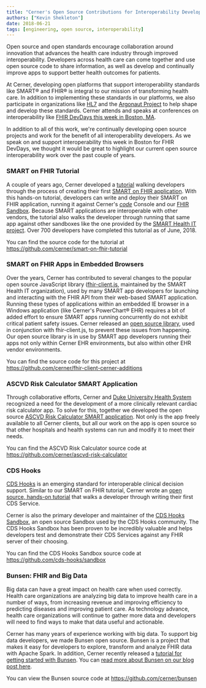 ```yaml
---
title: "Cerner's Open Source Contributions for Interoperability Developers"
authors: ["Kevin Shekleton"]
date: 2018-06-21
tags: [engineering, open source, interoperability]
---
```


Open source and open standards encourage collaboration around innovation that advances the health care industry through improved interoperability. Developers across health care can come together and use open source code to share information, as well as develop and continually improve apps to support better health outcomes for patients.

At Cerner, developing open platforms that support interoperability standards like SMART® and FHIR® is integral to our mission of transforming health care. In addition to implementing these standards in our platforms, we also participate in organizations like [HL7](http://www.hl7.org/) and the [Argonaut Project](https://www.hl7.org/implement/standards/fhir/2015Jan/argonauts.html) to help shape and develop these standards. Cerner attends and speaks at conferences on interoperability like [FHIR DevDays this week in Boston, MA](https://www.devdays.com/).

In addition to all of this work, we're continually developing open source projects and work for the benefit of all interoperability developers. As we speak on and support interoperability this week in Boston for FHIR DevDays, we thought it would be great to highlight our current open source interoperability work over the past couple of years.

### SMART on FHIR Tutorial

A couple of years ago, Cerner developed a [tutorial](https://engineering.cerner.com/smart-on-fhir-tutorial/) walking developers through the process of creating their first [SMART on FHIR application](https://smarthealthit.org/). With this hands-on tutorial, developers can write and deploy their SMART on FHIR application, running it against Cerner's [_code_](https://code.cerner.com/) Console and our [FHIR Sandbox](https://fhir.cerner.com/). Because SMART applications are interoperable with other vendors, the tutorial also walks the developer through running that same app against other sandboxes like the one provided by the [SMART Health IT project](https://launch.smarthealthit.org/). Over 700 developers have completed this tutorial as of June, 2018.

You can find the source code for the tutorial at https://github.com/cerner/smart-on-fhir-tutorial

### SMART on FHIR Apps in Embedded Browsers

Over the years, Cerner has contributed to several changes to the popular open source JavaScript library ([fhir-client.js](https://github.com/smart-on-fhir/client-js), maintained by the SMART Health IT organization), used by many SMART app developers for launching and interacting with the FHIR API from their web-based SMART application. Running these types of applications within an embedded IE browser in a Windows application (like Cerner's PowerChart® EHR) requires a bit of added effort to ensure SMART apps running concurrently do not exhibit critical patient safety issues. Cerner released an [open source library](https://github.com/cerner/fhir-client-cerner-additions), used in conjunction with fhir-client.js, to prevent these issues from happening. Our open source library is in use by SMART app developers running their apps not only within Cerner EHR environments, but also within other EHR vendor environments.

You can find the source code for this project at https://github.com/cerner/fhir-client-cerner-additions

### ASCVD Risk Calculator SMART Application

Through collaborative efforts, Cerner and [Duke University Health System](https://www.dukehealth.org/) recognized a need for the development of a more clinically relevant cardiac risk calculator app. To solve for this, together we developed the open source [ASCVD Risk Calculator SMART application](https://apps.smarthealthit.org/app/ascvd-risk-calculator). Not only is the app freely available to all Cerner clients, but all our work on the app is open source so that other hospitals and health systems can  run and modify it to meet their needs.

You can find the ASCVD Risk Calculator source code at https://github.com/cerner/ascvd-risk-calculator

### CDS Hooks

[CDS Hooks](https://cds-hooks.org) is an emerging standard for interoperable clinical decision support. Similar to our SMART on FHIR tutorial, Cerner wrote an [open source, hands-on tutorial](https://github.com/cerner/cds-services-tutorial) that walks a developer through writing their first CDS Service.

Cerner is also the primary developer and maintainer of the [CDS Hooks Sandbox](https://sandbox.cds-hooks.org/), an open source Sandbox used by the CDS Hooks community. The CDS Hooks Sandbox has been proven to be incredibly valuable and helps developers test and demonstrate their CDS Services against any FHIR server of their choosing.

You can find the CDS Hooks Sandbox source code at https://github.com/cds-hooks/sandbox

### Bunsen: FHIR and Big Data

Big data can have a great impact on health care when used correctly. Health care organizations are analyzing big data to improve health care in a number of ways, from increasing revenue and improving efficiency to predicting diseases and improving patient care. As technology advance, health care organizations will continue to gather more data and developers will need to find ways to make that data useful and actionable.

Cerner has many years of experience working with big data. To support big data developers, we made Bunsen open source. Bunsen is a project that makes it easy for developers to explore, transform and analyze FHIR data with Apache Spark. In addition, Cerner recently released a [tutorial for getting started with Bunsen](https://github.com/cerner/bunsen-tutorial). You can [read more about Bunsen on our blog post here](https://engineering.cerner.com/blog/announcing-bunsen-fhir-data-with-apache-spark/).

You can view the Bunsen source code at https://github.com/cerner/bunsen
